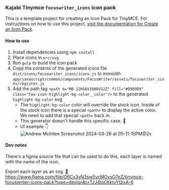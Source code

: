 ### Kajabi Tinymce `focuswriter_icons` icon pack 

This is a template project for creating an Icon Pack for TinyMCE. For instructions on how to use this project, [visit the documentation for Create an Icon Pack](https://www.tiny.cloud/docs/tinymce/latest/creating-an-icon-pack/).

#### How to use

1. Install dependencies using `npm install`
2. Place icons in `src/svg`
3. Run `gulp` to build the icon pack
4. Copy the contents of the generated icons file `dist/icons/focuswriter_icons/icons.js` to monolith `app/javascript/common/components/FocusWriter/assets/focuswriter_icons/register.js`
5. Add the path tag `<path d="M0 12H16V16H0V12Z" fill="#D9D9D9" class="tox-icon-highlight-bg-color__color"/>` to the generated `highlight-bg-color` svg
    - The `highlight-bg-color` color will override the stock icon. Inside of the stock icon there is a special `<path>` to display the active color. We need to add that special `<path>` back in.
    - This generator doesn't handle this specific case. 🥲
    - UI example 👇
![Andrew McIntee Screenshot 2024-03-26 at 05-11-15PM@2x](https://github.com/Kajabi/tinymce-focuswriter-icons-pack/assets/565743/ef89b898-3e29-414a-be14-a815f1298744)




#### Dev notes
There's a figma source file that can be used to do this, each layer is named with the name of the icon.

Export each layer as an svg.
🔗 https://www.figma.com/file/OflCx3yN3sw5ycMGysO7nZ/tinymce-focuswriter-icons-pack?type=design&t=TJJ4to0XktvYQIxA-6
